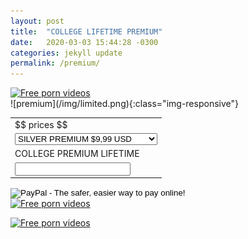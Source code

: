 ```yaml
---
layout: post
title:  "COLLEGE LIFETIME PREMIUM"
date:   2020-03-03 15:44:28 -0300
categories: jekyll update
permalink: /premium/
---
```


<div>
<a onclick="setUtmSource(event, this)" href="http://www.pornhub.com?utm_source=domain&utm_medium=banner-paid&utm_campaign=hubtraffic_mrselfxddd" id="rt_aff_banner_512" border="0" target="_blank"><img alt="Free porn videos" border="0" src="https://www.hubtraffic.com/_affiliate/banners/1543860001.png"/></a>
</div>

<span>
![premium](/img/limited.png){:class="img-responsive"}
</span>
<form action="https://www.paypal.com/cgi-bin/webscr" method="post" target="_top">
<input type="hidden" name="cmd" value="_s-xclick">
<input type="hidden" name="hosted_button_id" value="UVZCU275BLJ34">
<table>
<tr><td><input type="hidden" name="on0" value="$$ prices $$">$$ prices $$</td></tr><tr><td><select name="os0">
	<option value="SILVER PREMIUM">SILVER PREMIUM $9,99 USD</option>
	<option value="GOLD PREMIUM">GOLD PREMIUM $49,99 USD</option>
	<option value="DIAMOND PREMIUM">DIAMOND PREMIUM $99,99 USD</option>
</select> </td></tr>
<tr><td><input type="hidden" name="on1" value="COLLEGE PREMIUM LIFETIME">COLLEGE PREMIUM LIFETIME</td></tr><tr><td><input type="text" name="os1" maxlength="200"></td></tr>
</table>
<input type="hidden" name="currency_code" value="USD">
<input type="image" src="https://www.paypalobjects.com/en_US/i/btn/btn_paynowCC_LG.gif" border="0" name="submit" alt="PayPal - The safer, easier way to pay online!">
<img alt="" border="0" src="https://www.paypalobjects.com/pt_BR/i/scr/pixel.gif" width="1" height="1">
</form>
<div>
<a onclick="setUtmSource(event, this)" href="http://www.pornhub.com?utm_source=domain&utm_medium=banner-paid&utm_campaign=hubtraffic_mrselfxddd" id="rt_aff_banner_512" border="0" target="_blank"><img alt="Free porn videos" border="0" src="https://www.hubtraffic.com/_affiliate/banners/1543860001.png"/></a>
</div>

<span><a onclick="setUtmSource(event, this)" href="http://www.pornhub.com/video/search?search=femdom&utm_source=domain&utm_medium=banner-paid&utm_campaign=hubtraffic_mrselfxddd" id="rt_aff_banner_550" border="0" target="_blank"><img alt="Free porn videos" border="0" src="https://www.hubtraffic.com/_affiliate/banners/1544217303.png"/></a></span>
